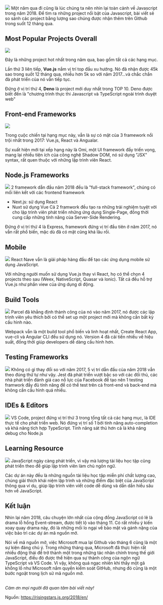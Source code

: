 ![](https://images.viblo.asia/a9b8c618-f1d5-4af5-bbad-bc6b731145e8.PNG)
Một năm qua đi cũng là lúc chúng ta nên nhìn lại toàn cảnh về Javascript trong năm 2018. Để tìm ra những project nổi bật của Javascript, bài viết sẽ so sánh các project bằng lượng sao chúng được nhận thêm trên Github trong suốt 12 tháng qua.

## Most Popular Projects Overall
![](https://images.viblo.asia/b988d58a-f9ea-46c7-aae6-2f3f6d010ef1.PNG)

Đây là những project hot nhất trong năm qua, bao gồm tất cả các hạng mục.

Lần thứ 3 liên tiếp, **Vue.js** nắm vị trí top đầu xu hướng.
Nó đã nhận được 45k sao trong suốt 12 tháng qua, nhiều hơn 5k so với năm 2017...và chắc chắn đà phát triển của nó vẫn tiếp tục.


Đứng ở vị trí thứ 4, **Deno** là project mới duy nhất trong TOP 10. Deno được biết đến là "chương trình thực thi Javascript và TypeScript ngoài trình duyệt web"


## Front-end Frameworks

![](https://images.viblo.asia/22944e4b-c6b2-4d0b-ad3c-bb66ebf73952.PNG)


Trong cuộc chiến tại hạng mục này, vẫn là sự có mặt của 3 framework nổi trội nhất trong 2017: Vue.js, React và Angualar.

Sự xuất hiện mới tại xếp hạng này là Omi, một UI framework đầy triển vọng, mang lại nhiều tiện ích của công nghệ Shadow DOM, nó sử dụng "JSX" syntax, rất quen thuộc với những lập trình viên React.

## Node.js Frameworks
![](https://images.viblo.asia/f621965f-31ac-4d78-91df-6e7655928037.PNG)
2 framework dẫn đầu năm 2018 đều là "full-stack framework", chúng có mối liên kết với các frontend framework
* Next.js: sử dụng React
* Nuxt sử dụng Vue
Cả 2 framwork đều tạo ra những trải nghiệm tuyệt vời cho lập trình viên phát triển những ứng dụng Single-Page, đồng thời cung cấp những tính năng của Server-Side Rendering.

Đứng ở vị trí thứ 4 là Express, framework đứng vị trí đầu tiên ở năm 2017, nó vẫn rất phổ biến, mặc dù đã có mặt cũng khá lâu rồi.

## Mobile
![](https://images.viblo.asia/89251990-e5e0-41d1-8689-f7a9de1b97ea.PNG)
React Nave vẫn là giải pháp hàng đầu để tạo các ứng dụng mobile sử dụng JavaScript.

Với những người muốn sử dụng Vue.js thay vì React, họ có thể chọn 4 projects theo sau (Weex, NativeScript, Quasar và Ionic). Tất cả đều hỗ trợ Vue.js như phần view của ứng dụng di động.

## Build Tools
![](https://images.viblo.asia/55d1fcd9-7ffd-454a-86d7-84bd8b86309d.PNG)
Parcel đã khẳng định thành công của nó vào năm 2017, nó được các lập trình viên yêu thích bởi có thể set up một project mới mà không cần bất kỳ cấu hình nào.

Webpack vẫn là một build tool phổ biến và linh hoạt nhất, Create React App, vue-cli và Angular CLI đều sử dụng nó. Version 4 đã cải tiến nhiều về hiệu suất, đồng thời giúp developers dễ dàng cấu hình hơn.

## Testing Frameworks
![](https://images.viblo.asia/889cc209-319e-4372-8068-d71621b34c78.PNG)
Không có gì thay đổi so với năm 2017, 5 vị trí dẫn đầu của năm 2018 vẫn theo đúng thứ tự như vậy.
Jest đã phát triển vượt bậc so với các đối thủ, các nhà phát triển đánh giá cao nỗ lực của Facebook để tạo nên 1 testing framwork đầy đủ tính năng để có thể test trên cả front-end và back-end mà không cần cấu hình quá nhiều.
## IDEs & Editors
![](https://images.viblo.asia/d9aa658e-1d36-487e-b0ee-847db3e5edad.PNG)
VS Code, project đứng vị trí thứ 3 trong tổng tất cả các hạng mục, là IDE thực tế cho phát triển web. Nó đứng vị trí số 1 bởi tính năng auto-completion và khả năng tích hợp TypeScript.
Tính năng sát thủ hơn cả là khả năng debug cho Node.js

## Learning Resource
![](https://images.viblo.asia/57205d0e-8c52-4208-b494-59e683a8b539.PNG)
JavaScript ngày càng phát triển, vì vậy mà lượng tài liệu học tập cũng phát triển theo để giúp lập trình viên làm chủ ngôn ngữ.

Các dự án này đều là những nguồn tài liệu học tập miễn phí chất lượng cao, chúng giải thích khái niệm lập trình và những điểm đặc biệt của JavaScript thông qua ví dụ, giúp lập trình viên viết code dễ dùng và dần dần hiểu sâu hơn về JavaScript.

## Kết luận
Nhìn lại năm 2018, câu chuyện lớn nhất của cộng đồng JavaScript có lẽ là drama lỗ hổng Event-stream, được tiết lộ vào tháng 11. Có rất nhiều ý kiến xoay quay drama này, đó là những mối lo ngại về bảo mật và gánh  nặng của việc bảo trì các dự án mã nguồn mở.

Nói về mã nguồn mở, việc Microsoft mua lại Github vào tháng 6 cũng là một sự kiện đáng chú ý. Trong những tháng qua, Microsoft đã thực hiện rất nhiều động thái để trở thành một trong những tác nhân chính trong thế giới JavaScript, điều đó được thể hiện qua sự thành công của ngôn ngữ TypeScript và VS Code.
Vì vậy, không quá ngạc nhiên khi thấy một gã khổng lồ như Microsoft nắm quyền kiểm soát GitHub,  nhưng đó cũng là một bước ngoặt trong lịch sử mã nguồn mở.

<br>*Cảm ơn mọi người đã quan tâm bài viết này!*

Nguồn: https://risingstars.js.org/2018/en/